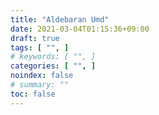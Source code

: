 ```yaml
---
title: "Aldebaran Umd"
date: 2021-03-04T01:15:36+09:00
draft: true
tags: [ "", ]
# keywords: [ "", ]
categories: [ "", ]
noindex: false
# summary: ""
toc: false
---
```



